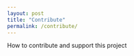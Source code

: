 ```yaml
---
layout: post
title: "Contribute"
permalink: /contribute/
---
```


How to contribute and support this project 
